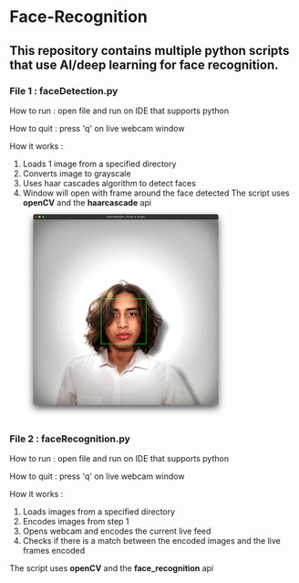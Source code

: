 # Face-Recognition
## This repository contains multiple python scripts that use AI/deep learning for face recognition.

### File 1 : faceDetection.py 
How to run : open file and run on IDE that supports python

How to quit : press 'q' on live webcam window

How it works : 
1. Loads 1 image from a specified directory
2. Converts image to grayscale  
3. Uses haar cascades algorithm to detect faces
4. Window will open with frame around the face detected
The script uses **openCV** and the **haarcascade** api 
![image 1](res1.png)




### File 2 : faceRecognition.py 
How to run : open file and run on IDE that supports python

How to quit : press 'q' on live webcam window

How it works : 
1. Loads images from a specified directory
2. Encodes images from step 1
3. Opens webcam and encodes the current live feed
4. Checks if there is a match between the encoded images and the live frames encoded

The script uses **openCV** and the **face_recognition** api 
